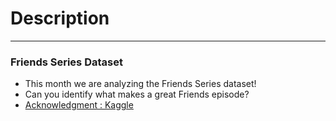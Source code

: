 # Description

---

### Friends Series Dataset

- This month we are analyzing the Friends Series dataset!
- Can you identify what makes a great Friends episode?
- [Acknowledgment : Kaggle](https://www.kaggle.com/rezaghari/friends-series-dataset?select=friends_episodes_v3.csv)

